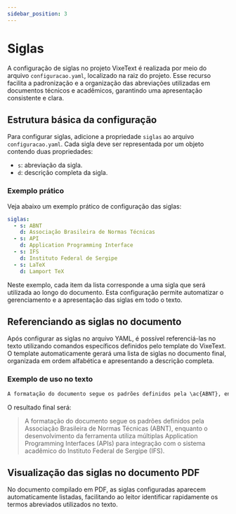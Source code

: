 ```yaml
---
sidebar_position: 3
---
```


# Siglas

A configuração de siglas no projeto VixeText é realizada por meio do arquivo `configuracao.yaml`, localizado na raiz do projeto. Esse recurso facilita a padronização e a organização das abreviações utilizadas em documentos técnicos e acadêmicos, garantindo uma apresentação consistente e clara.

## Estrutura básica da configuração

Para configurar siglas, adicione a propriedade `siglas` ao arquivo `configuracao.yaml`. Cada sigla deve ser representada por um objeto contendo duas propriedades:

- `s`: abreviação da sigla.
- `d`: descrição completa da sigla.

### Exemplo prático

Veja abaixo um exemplo prático de configuração das siglas:

```yaml
siglas:
  - s: ABNT
    d: Associação Brasileira de Normas Técnicas
  - s: API
    d: Application Programming Interface
  - s: IFS
    d: Instituto Federal de Sergipe
  - s: LaTeX
    d: Lamport TeX
```

Neste exemplo, cada item da lista corresponde a uma sigla que será utilizada ao longo do documento. Esta configuração permite automatizar o gerenciamento e a apresentação das siglas em todo o texto.

## Referenciando as siglas no documento

Após configurar as siglas no arquivo YAML, é possível referenciá-las no texto utilizando comandos específicos definidos pelo template do VixeText. O template automaticamente gerará uma lista de siglas no documento final, organizada em ordem alfabética e apresentando a descrição completa.

### Exemplo de uso no texto

```md
A formatação do documento segue os padrões definidos pela \ac{ABNT}, enquanto o desenvolvimento da ferramenta utiliza múltiplas \ac{API}s para integração com o sistema acadêmico do \ac{IFS}.
```

O resultado final será:

> A formatação do documento segue os padrões definidos pela Associação Brasileira de Normas Técnicas (ABNT), enquanto o desenvolvimento da ferramenta utiliza múltiplas Application Programming Interfaces (APIs) para integração com o sistema acadêmico do Instituto Federal de Sergipe (IFS).

## Visualização das siglas no documento PDF

No documento compilado em PDF, as siglas configuradas aparecem automaticamente listadas, facilitando ao leitor identificar rapidamente os termos abreviados utilizados no texto.
